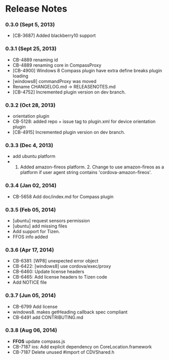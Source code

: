 <!--
#
# Licensed to the Apache Software Foundation (ASF) under one
# or more contributor license agreements.  See the NOTICE file
# distributed with this work for additional information
# regarding copyright ownership.  The ASF licenses this file
# to you under the Apache License, Version 2.0 (the
# "License"); you may not use this file except in compliance
# with the License.  You may obtain a copy of the License at
# 
# http://www.apache.org/licenses/LICENSE-2.0
# 
# Unless required by applicable law or agreed to in writing,
# software distributed under the License is distributed on an
# "AS IS" BASIS, WITHOUT WARRANTIES OR CONDITIONS OF ANY
#  KIND, either express or implied.  See the License for the
# specific language governing permissions and limitations
# under the License.
#
-->
# Release Notes


### 0.3.0 (Sept 5, 2013)
* [CB-3687] Added blackberry10 support

### 0.3.1 (Sept 25, 2013)
* CB-4889 renaming id
* CB-4889 renaming core in CompassProxy
* [CB-4900] Windows 8 Compass plugin have extra define breaks plugin loading
* [windows8] commandProxy was moved
* Rename CHANGELOG.md -> RELEASENOTES.md
* [CB-4752] Incremented plugin version on dev branch.

### 0.3.2 (Oct 28, 2013)
* orientation plugin
* CB-5128: added repo + issue tag to plugin.xml for device orientation plugin
* [CB-4915] Incremented plugin version on dev branch.

### 0.3.3 (Dec 4, 2013)
* add ubuntu platform
* 1. Added amazon-fireos platform. 2. Change to use amazon-fireos as a platform if user agent string contains 'cordova-amazon-fireos'.

### 0.3.4 (Jan 02, 2014)
* CB-5658 Add doc/index.md for Compass plugin

### 0.3.5 (Feb 05, 2014)
* [ubuntu] request sensors permission
* [ubuntu] add missing files
* Add support for Tizen.
* FFOS info added

### 0.3.6 (Apr 17, 2014)
* CB-6381: [WP8] unexpected error object
* CB-6422: [windows8] use cordova/exec/proxy
* CB-6460: Update license headers
* CB-6465: Add license headers to Tizen code
* Add NOTICE file

### 0.3.7 (Jun 05, 2014)
* CB-6799 Add license
* windows8. makes getHeading callback spec compliant
* CB-6491 add CONTRIBUTING.md

### 0.3.8 (Aug 06, 2014)
* **FFOS** update compass.js
* CB-7187 ios: Add explicit dependency on CoreLocation.framework
* CB-7187 Delete unused #import of CDVShared.h
